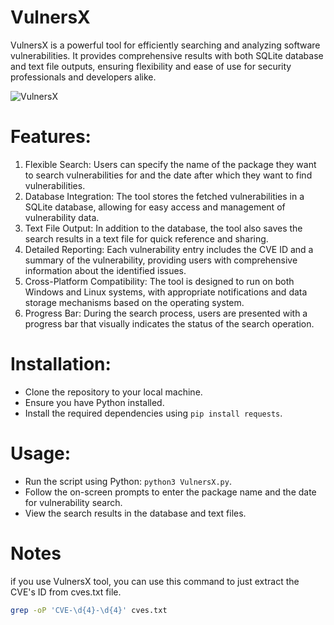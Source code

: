 # VulnersX
VulnersX is a powerful tool for efficiently searching and analyzing software vulnerabilities. It provides comprehensive results with both SQLite database and text file outputs, ensuring flexibility and ease of use for security professionals and developers alike.

![VulnersX](https://github.com/Symbolexe/VulnersX/assets/140549630/82d52fdd-8b72-43c4-9ae7-479065736d7b)

# Features:
1. Flexible Search: Users can specify the name of the package they want to search vulnerabilities for and the date after which they want to find vulnerabilities.
2. Database Integration: The tool stores the fetched vulnerabilities in a SQLite database, allowing for easy access and management of vulnerability data.
3. Text File Output: In addition to the database, the tool also saves the search results in a text file for quick reference and sharing.
4. Detailed Reporting: Each vulnerability entry includes the CVE ID and a summary of the vulnerability, providing users with comprehensive information about the identified issues.
5. Cross-Platform Compatibility: The tool is designed to run on both Windows and Linux systems, with appropriate notifications and data storage mechanisms based on the operating system.
6. Progress Bar: During the search process, users are presented with a progress bar that visually indicates the status of the search operation.

# Installation:
- Clone the repository to your local machine.
- Ensure you have Python installed.
- Install the required dependencies using `pip install requests`.

# Usage:
- Run the script using Python: `python3 VulnersX.py`.
- Follow the on-screen prompts to enter the package name and the date for vulnerability search.
- View the search results in the database and text files.

# Notes
if you use VulnersX tool, you can use this command to just extract the CVE's ID from cves.txt file.
```bash
grep -oP 'CVE-\d{4}-\d{4}' cves.txt
```
